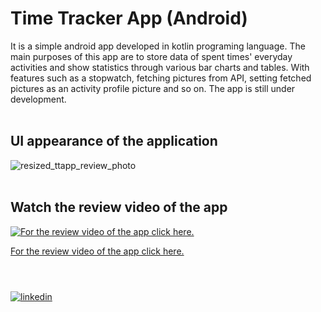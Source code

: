 # Time Tracker App (Android)
It is a simple android app developed in kotlin programing language.
The main purposes of this app are to store data of spent times' everyday activities and show statistics through various bar charts and tables. With features such as a stopwatch, fetching pictures from API, setting fetched pictures as an activity profile picture and so on. The app is still under development.
<br/>
<br/>
## UI appearance of the application
![resized_ttapp_review_photo](https://user-images.githubusercontent.com/69598879/153773378-cb78361a-f53c-45b4-bacd-8e26ecfabb56.png)
<br/>
<br/>
## Watch the review video of the app
[![For the review video of the app click here.](https://user-images.githubusercontent.com/69598879/154024082-36661783-b268-454c-bd17-1abd2e014f36.jpg)](https://youtu.be/nUp18eeZDR0)

[For the review video of the app click here.](https://youtu.be/nUp18eeZDR0)
<br/>
<br/>
#
[![linkedin](https://user-images.githubusercontent.com/69598879/154025794-37b3a0c0-044e-4ffc-9a23-aeaa06f15995.png)](https://www.linkedin.com/in/bernard-kaminski-1a34981a9/)




